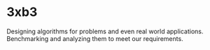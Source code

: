 # 3xb3

Designing algorithms for problems and even real world applications. Benchmarking and analyzing them to meet our requirements.
